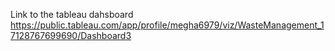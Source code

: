 Link to the tableau dahsboard
https://public.tableau.com/app/profile/megha6979/viz/WasteManagement_17128767699690/Dashboard3
